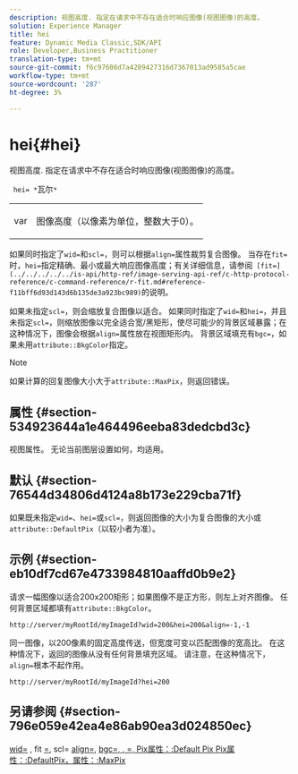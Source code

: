 ```yaml
---
description: 视图高度. 指定在请求中不存在适合时响应图像(视图图像)的高度。
solution: Experience Manager
title: hei
feature: Dynamic Media Classic,SDK/API
role: Developer,Business Practitioner
translation-type: tm+mt
source-git-commit: f6c97606d7a4209427316d7367013ad9585a5cae
workflow-type: tm+mt
source-wordcount: '287'
ht-degree: 3%

---
```



# hei{#hei}

视图高度. 指定在请求中不存在适合时响应图像(视图图像)的高度。

` hei= *`瓦尔`*`

<table id="simpletable_1A36827B6E6647888A4E6E868975D716"> 
 <tr class="strow"> 
  <td class="stentry"> <p> <span class="codeph"> <span class="varname"> var  </span> </span> </p> </td> 
  <td class="stentry"> <p>图像高度（以像素为单位，整数大于0）。 </p> </td> 
 </tr> 
</table>

如果同时指定了`wid=`和`scl=`，则可以根据`align=`属性裁剪复合图像。 当存在`fit=`时，`hei=`指定精确、最小或最大响应图像高度；有关详细信息，请参阅` [fit=](../../../../../is-api/http-ref/image-serving-api-ref/c-http-protocol-reference/c-command-reference/r-fit.md#reference-f11bff6d93d143d6b135de3a923bc989)`的说明。

如果未指定`scl=`，则会缩放复合图像以适合。 如果同时指定了`wid=`和`hei=`，并且未指定`scl=`，则缩放图像以完全适合宽/黑矩形，使尽可能少的背景区域暴露；在这种情况下，图像会根据`align=`属性放在视图矩形内。 背景区域填充有`bgc=`，如果未用`attribute::BkgColor`指定。

>[!NOTE]
>
>如果计算的回复图像大小大于`attribute::MaxPix`，则返回错误。

## 属性 {#section-534923644a1e464496eeba83dedcbd3c}

视图属性。 无论当前图层设置如何，均适用。

## 默认 {#section-76544d34806d4124a8b173e229cba71f}

如果既未指定`wid=`、`hei=`或`scl=`，则返回图像的大小为复合图像的大小或`attribute::DefaultPix`（以较小者为准）。

## 示例 {#section-eb10df7cd67e4733984810aaffd0b9e2}

请求一幅图像以适合200x200矩形；如果图像不是正方形，则左上对齐图像。 任何背景区域都填有`attribute::BkgColor`。

`http://server/myRootId/myImageId?wid=200&hei=200&align=-1,-1`

同一图像，以200像素的固定高度传送，但宽度可变以匹配图像的宽高比。 在这种情况下，返回的图像从没有任何背景填充区域。 请注意，在这种情况下，`align=`根本不起作用。

`http://server/myRootId/myImageId?hei=200`

## 另请参阅 {#section-796e059e42ea4e86ab90ea3d024850ec}

[wid=](../../../../../is-api/http-ref/image-serving-api-ref/c-http-protocol-reference/c-command-reference/r-is-http-wid.md#reference-bfeadcb67bf4485f851eb21345527e47) , fit [=](../../../../../is-api/http-ref/image-serving-api-ref/c-http-protocol-reference/c-command-reference/r-fit.md#reference-f11bff6d93d143d6b135de3a923bc989), scl= [align=](../../../../../is-api/http-ref/image-serving-api-ref/c-http-protocol-reference/c-command-reference/r-scl.md#reference-b2a74e493d0d407e98fe350551ba3fcc),  [](../../../../../is-api/http-ref/image-serving-api-ref/c-http-protocol-reference/c-command-reference/r-align.md#reference-b7d6b87c75124d78884f916dd6544bc7) [](../../../../../is-api/http-ref/image-serving-api-ref/c-http-protocol-reference/c-command-reference/r-bgc.md#reference-53376175f617446fbe5c69120f834b88) [](../../../../../is-api/http-ref/image-serving-api-ref/c-http-protocol-reference/c-command-reference/r-rgn.md#reference-daa9b80e0d8c4b1aa67d116b578d592f) [](../../../../../is-api/image-catalog/image-serving-api-ref/c-image-catalog-reference/c-attributes-reference/r-defaultpix.md#reference-996b2c22b30f4fd9b970c84063306df1) [ bgc=, , =,  Pix属性：:Default Pix Pix属性：:DefaultPix，属性：:MaxPix](../../../../../is-api/image-catalog/image-serving-api-ref/c-image-catalog-reference/c-attributes-reference/r-maxpix.md#reference-e167d396ac794079ba8b5e6eb16eeda5)
